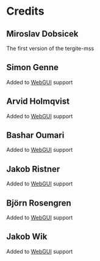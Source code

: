 # Credits

## Miroslav Dobsicek

The first version of the tergite-mss

## Simon Genne

Added to [WebGUI](https://github.com/tergite/tergite-webgui) support

## Arvid Holmqvist

Added to [WebGUI](https://github.com/tergite/tergite-webgui) support

## Bashar Oumari

Added to [WebGUI](https://github.com/tergite/tergite-webgui) support

## Jakob Ristner

Added to [WebGUI](https://github.com/tergite/tergite-webgui) support

## Björn Rosengren

Added to [WebGUI](https://github.com/tergite/tergite-webgui) support

## Jakob Wik

Added to [WebGUI](https://github.com/tergite/tergite-webgui) support
